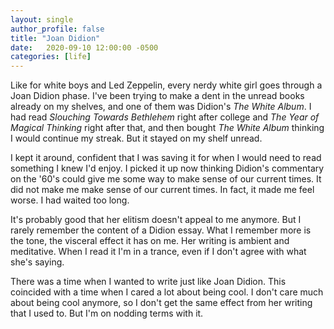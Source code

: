 ```yaml
---
layout: single
author_profile: false
title: "Joan Didion"
date:   2020-09-10 12:00:00 -0500
categories: [life]
---
```


Like for white boys and Led Zeppelin, every nerdy white girl goes through a Joan Didion phase. I've been trying to make a dent in the unread books already on my shelves, and one of them was Didion's *The White Album*. I had read *Slouching Towards Bethlehem* right after college and *The Year of Magical Thinking* right after that, and then bought *The White Album* thinking I would continue my streak. But it stayed on my shelf  unread.

I kept it around, confident that I was saving it for when I would need to read something I knew I'd enjoy. I picked it up now thinking Didion's commentary on the '60's could give me some way to make sense of our current times. It did not make me make sense of our current times. In fact, it made me feel worse. I had waited too long.

It's probably good that her elitism doesn't appeal to me anymore. But I rarely remember the content of a Didion essay. What I remember more is the tone, the visceral effect it has on me. Her writing is ambient and meditative. When I read it I'm in a trance, even if I don't agree with what she's saying.

There was a time when I wanted to write just like Joan Didion. This coincided with a time when I cared a lot about being cool. I don't care much about being cool anymore, so I don't get the same effect from her writing that I used to. But I'm on nodding terms with it.
